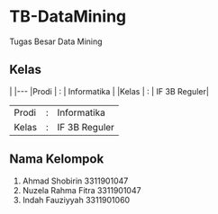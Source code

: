 # TB-DataMining
Tugas Besar Data Mining

## Kelas
|
|---
|Prodi | : | Informatika  |
|Kelas | : | IF 3B Reguler|

|      |   |              |
| ---- | - | ------------ |
|Prodi | : | Informatika  |
|Kelas | : | IF 3B Reguler|

## Nama Kelompok
1. Ahmad Shobirin      3311901047
2. Nuzela Rahma Fitra  3311901047
3. Indah Fauziyyah     3311901060
